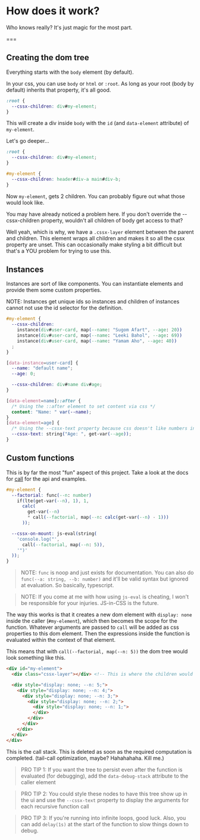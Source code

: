 # How does it work?
Who knows really? It's just magic for the most part.

===

## Creating the dom tree

Everything starts with the `body` element (by default).

In your css, you can use `body` or `html` or `:root`. As long as your root (body by default) inherits that property, it's all good.
```css
:root {
  --cssx-children: div#my-element;
}
```

This will create a div inside `body` with the `id` (and `data-element` attribute) of `my-element`.


Let's go deeper...

```css
:root {
  --cssx-children: div#my-element;
}

#my-element {
  --cssx-children: header#div-a main#div-b;
}
```

Now `my-element`, gets 2 children. You can probably figure out what those would look like.

You may have already noticed a problem here. If you don't override the --cssx-children property, wouldn't all children of body get access to that?

Well yeah, which is why, we have a `.cssx-layer` element between the parent and children. This element wraps all children and makes it so all the cssx property are unset. This can occasionally make styling a bit difficult but that's a YOU problem for trying to use this.


## Instances
Instances are sort of like components. You can instantiate elements and provide them some custom properties.

NOTE: Instances get unique ids so instances and children of instances cannot not use the id selector for the definition.

```css
#my-element {
  --cssx-children:
    instance(div#user-card, map(--name: "Sugom Afart", --age: 20))
    instance(div#user-card, map(--name: "Leeki Bahol", --age: 69))
    instance(div#user-card, map(--name: "Yamam Aho", --age: 40))
  ;
}

[data-instance=user-card] {
  --name: "default name";
  --age: 0;

  --cssx-children: div#name div#age;
}

[data-element=name]::after {
  /* Using the ::after element to set content via css */
  content: "Name: " var(--name);
}
[data-element=age] {
  /* Using the --cssx-text property because css doesn't like numbers in `content` */
  --cssx-text: string("Age: ", get-var(--age));
}
```



## Custom functions

This is by far the most "fun" aspect of this project. Take a look at the docs for [call](./api/functions.md#call) for the api and examples.

```css
#my-element {
  --factorial: func(--n: number)
    if(lte(get-var(--n), 1), 1,
      calc(
        get-var(--n)
        * call(--factorial, map(--n: calc(get-var(--n) - 1)))
      ));

  --cssx-on-mount: js-eval(string(
    'console.log("',
      call(--factorial, map(--n: 5)),
    '")'
  ));
}
```

> NOTE: `func` is noop and just exists for documentation. You can also do `func(--a: string, --b: number)` and it'll be valid syntax but ignored at evaluation. So basically, typescript.

> NOTE: If you come at me with how using `js-eval` is cheating, I won't be responsible for your injuries. JS-in-CSS is the future.

The way this works is that it creates a new dom element with `display: none` inside the caller (`#my-element`), which then becomes the scope for the function.
Whatever arguments are passed to `call` will be added as css properties to this dom element.
Then the expressions inside the function is evaluated within the context of that element.

This means that with `call(--factorial, map(--n: 5))` the dom tree would look something like this.

```html
<div id="my-element">
  <div class="cssx-layer"></div> <!-- This is where the children would go... if you had any, you virgin -->

  <div style="display: none; --n: 5;">
    <div style="display: none; --n: 4;">
      <div style="display: none; --n: 3;">
        <div style="display: none; --n: 2;">
          <div style="display: none; --n: 1;">
          </div>
        </div>
      </div>
    </div>
  </div>
</div>
```

This is the call stack. This is deleted as soon as the required computation is completed. (tail-call optimization, maybe? Hahahahaha. Kill me.)

> PRO TIP 1: If you want the tree to persist even after the function is evaluated (for debugging), add the `data-debug-stack` attribute to the caller element

> PRO TIP 2: You could style these nodes to have this tree show up in the ui and use the `--cssx-text` property to display the arguments for each recursive function call

> PRO TIP 3: If you're running into infinite loops, good luck. Also, you can add `delay(1s)` at the start of the function to slow things down to debug.
